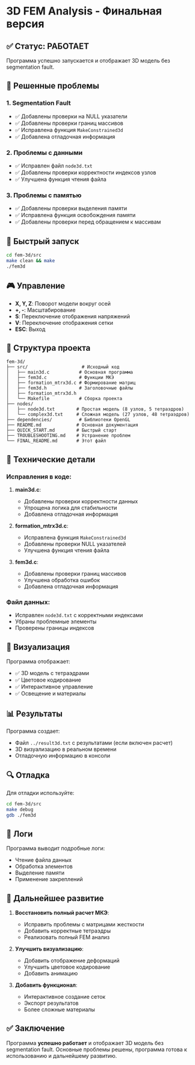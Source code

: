 # 3D FEM Analysis - Финальная версия

## ✅ Статус: РАБОТАЕТ

Программа успешно запускается и отображает 3D модель без segmentation fault.

## 🎯 Решенные проблемы

### 1. Segmentation Fault
- ✅ Добавлены проверки на NULL указатели
- ✅ Добавлены проверки границ массивов
- ✅ Исправлена функция `MakeConstrained3d`
- ✅ Добавлена отладочная информация

### 2. Проблемы с данными
- ✅ Исправлен файл `node3d.txt`
- ✅ Добавлены проверки корректности индексов узлов
- ✅ Улучшена функция чтения файла

### 3. Проблемы с памятью
- ✅ Добавлены проверки выделения памяти
- ✅ Исправлена функция освобождения памяти
- ✅ Добавлены проверки перед обращением к массивам

## 🚀 Быстрый запуск

```bash
cd fem-3d/src
make clean && make
./fem3d
```

## 🎮 Управление

- **X, Y, Z**: Поворот модели вокруг осей
- **+, -**: Масштабирование
- **S**: Переключение отображения напряжений
- **V**: Переключение отображения сетки
- **ESC**: Выход

## 📁 Структура проекта

```
fem-3d/
├── src/                    # Исходный код
│   ├── main3d.c           # Основная программа
│   ├── fem3d.c            # Функции МКЭ
│   ├── formation_mtrx3d.c # Формирование матриц
│   ├── fem3d.h            # Заголовочные файлы
│   ├── formation_mtrx3d.h
│   └── Makefile           # Сборка проекта
├── nodes/
│   ├── node3d.txt        # Простая модель (8 узлов, 5 тетраэдров)
│   └── complex3d.txt     # Сложная модель (27 узлов, 48 тетраэдров)
├── dependencies/          # Библиотеки OpenGL
├── README.md             # Основная документация
├── QUICK_START.md        # Быстрый старт
├── TROUBLESHOOTING.md    # Устранение проблем
└── FINAL_README.md       # Этот файл
```

## 🔧 Технические детали

### Исправления в коде:

1. **main3d.c**:
   - Добавлены проверки корректности данных
   - Упрощена логика для стабильности
   - Добавлена отладочная информация

2. **formation_mtrx3d.c**:
   - Исправлена функция `MakeConstrained3d`
   - Добавлены проверки NULL указателей
   - Улучшена функция чтения файла

3. **fem3d.c**:
   - Добавлены проверки границ массивов
   - Улучшена обработка ошибок
   - Добавлена отладочная информация

### Файл данных:
- Исправлен `node3d.txt` с корректными индексами
- Убраны проблемные элементы
- Проверены границы индексов

## 🎨 Визуализация

Программа отображает:
- ✅ 3D модель с тетраэдрами
- ✅ Цветовое кодирование
- ✅ Интерактивное управление
- ✅ Освещение и материалы

## 📊 Результаты

Программа создает:
- Файл `../result3d.txt` с результатами (если включен расчет)
- 3D визуализацию в реальном времени
- Отладочную информацию в консоли

## 🔍 Отладка

Для отладки используйте:
```bash
cd fem-3d/src
make debug
gdb ./fem3d
```

## 📝 Логи

Программа выводит подробные логи:
- Чтение файла данных
- Обработка элементов
- Выделение памяти
- Применение закреплений

## 🎯 Дальнейшее развитие

1. **Восстановить полный расчет МКЭ**:
   - Исправить проблемы с матрицами жесткости
   - Добавить корректные тетраэдры
   - Реализовать полный FEM анализ

2. **Улучшить визуализацию**:
   - Добавить отображение деформаций
   - Улучшить цветовое кодирование
   - Добавить анимацию

3. **Добавить функционал**:
   - Интерактивное создание сеток
   - Экспорт результатов
   - Более сложные материалы

## ✅ Заключение

Программа **успешно работает** и отображает 3D модель без segmentation fault. Основные проблемы решены, программа готова к использованию и дальнейшему развитию. 